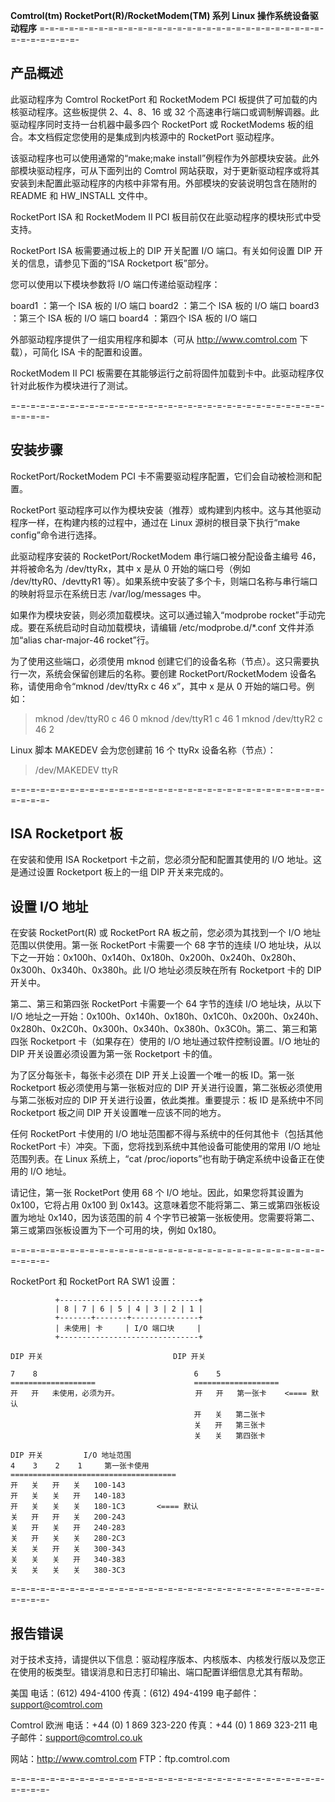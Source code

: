 **Comtrol(tm) RocketPort(R)/RocketModem(TM) 系列 Linux 操作系统设备驱动程序**
=-=-=-=-=-=-=-=-=-=-=-=-=-=-=-=-=-=-=-=-=-=-=-=-=-=-=-=-=-=-=-=-=-=-=-=-

**产品概述**
----------------

此驱动程序为 Comtrol RocketPort 和 RocketModem PCI 板提供了可加载的内核驱动程序。这些板提供 2、4、8、16 或 32 个高速串行端口或调制解调器。此驱动程序同时支持一台机器中最多四个 RocketPort 或 RocketModems 板的组合。本文档假定您使用的是集成到内核源中的 RocketPort 驱动程序。

该驱动程序也可以使用通常的“make;make install”例程作为外部模块安装。此外部模块驱动程序，可从下面列出的 Comtrol 网站获取，对于更新驱动程序或将其安装到未配置此驱动程序的内核中非常有用。外部模块的安装说明包含在随附的 README 和 HW_INSTALL 文件中。

RocketPort ISA 和 RocketModem II PCI 板目前仅在此驱动程序的模块形式中受支持。

RocketPort ISA 板需要通过板上的 DIP 开关配置 I/O 端口。有关如何设置 DIP 开关的信息，请参见下面的“ISA Rocketport 板”部分。

您可以使用以下模块参数将 I/O 端口传递给驱动程序：

board1 ：第一个 ISA 板的 I/O 端口
board2 ：第二个 ISA 板的 I/O 端口
board3 ：第三个 ISA 板的 I/O 端口
board4 ：第四个 ISA 板的 I/O 端口

外部驱动程序提供了一组实用程序和脚本（可从 http://www.comtrol.com 下载），可简化 ISA 卡的配置和设置。

RocketModem II PCI 板需要在其能够运行之前将固件加载到卡中。此驱动程序仅针对此板作为模块进行了测试。

=-=-=-=-=-=-=-=-=-=-=-=-=-=-=-=-=-=-=-=-=-=-=-=-=-=-=-=-=-=-=-=-=-=-=-=-

**安装步骤**
-----------------------

RocketPort/RocketModem PCI 卡不需要驱动程序配置，它们会自动被检测和配置。

RocketPort 驱动程序可以作为模块安装（推荐）或构建到内核中。这与其他驱动程序一样，在构建内核的过程中，通过在 Linux 源树的根目录下执行“make config”命令进行选择。

此驱动程序安装的 RocketPort/RocketModem 串行端口被分配设备主编号 46，并将被命名为 /dev/ttyRx，其中 x 是从 0 开始的端口号（例如 /dev/ttyR0、/devttyR1 等）。如果系统中安装了多个卡，则端口名称与串行端口的映射将显示在系统日志 /var/log/messages 中。

如果作为模块安装，则必须加载模块。这可以通过输入“modprobe rocket”手动完成。要在系统启动时自动加载模块，请编辑 /etc/modprobe.d/*.conf 文件并添加“alias char-major-46 rocket”行。

为了使用这些端口，必须使用 mknod 创建它们的设备名称（节点）。这只需要执行一次，系统会保留创建后的名称。要创建 RocketPort/RocketModem 设备名称，请使用命令“mknod /dev/ttyRx c 46 x”，其中 x 是从 0 开始的端口号。例如：

>mknod /dev/ttyR0 c 46 0
>mknod /dev/ttyR1 c 46 1
>mknod /dev/ttyR2 c 46 2  

Linux 脚本 MAKEDEV 会为您创建前 16 个 ttyRx 设备名称（节点）：

>/dev/MAKEDEV ttyR

=-=-=-=-=-=-=-=-=-=-=-=-=-=-=-=-=-=-=-=-=-=-=-=-=-=-=-=-=-=-=-=-=-=-=-=-

**ISA Rocketport 板**
---------------------

在安装和使用 ISA Rocketport 卡之前，您必须分配和配置其使用的 I/O 地址。这是通过设置 Rocketport 板上的一组 DIP 开关来完成的。

**设置 I/O 地址**
-----------------------

在安装 RocketPort(R) 或 RocketPort RA 板之前，您必须为其找到一个 I/O 地址范围以供使用。第一张 RocketPort 卡需要一个 68 字节的连续 I/O 地址块，从以下之一开始：0x100h、0x140h、0x180h、0x200h、0x240h、0x280h、0x300h、0x340h、0x380h。此 I/O 地址必须反映在所有 Rocketport 卡的 DIP 开关中。

第二、第三和第四张 RocketPort 卡需要一个 64 字节的连续 I/O 地址块，从以下 I/O 地址之一开始：0x100h、0x140h、0x180h、0x1C0h、0x200h、0x240h、0x280h、0x2C0h、0x300h、0x340h、0x380h、0x3C0h。第二、第三和第四张 Rocketport 卡（如果存在）使用的 I/O 地址通过软件控制设置。I/O 地址的 DIP 开关设置必须设置为第一张 Rocketport 卡的值。

为了区分每张卡，每张卡必须在 DIP 开关上设置一个唯一的板 ID。第一张 Rocketport 板必须使用与第一张板对应的 DIP 开关进行设置，第二张板必须使用与第二张板对应的 DIP 开关进行设置，依此类推。重要提示：板 ID 是系统中不同 Rocketport 板之间 DIP 开关设置唯一应该不同的地方。

任何 RocketPort 卡使用的 I/O 地址范围都不得与系统中的任何其他卡（包括其他 RocketPort 卡）冲突。下面，您将找到系统中其他设备可能使用的常用 I/O 地址范围列表。在 Linux 系统上，“cat /proc/ioports”也有助于确定系统中设备正在使用的 I/O 地址。

请记住，第一张 RocketPort 使用 68 个 I/O 地址。因此，如果您将其设置为 0x100，它将占用 0x100 到 0x143。这意味着您不能将第二、第三或第四张板设置为地址 0x140，因为该范围的前 4 个字节已被第一张板使用。您需要将第二、第三或第四张板设置为下一个可用的块，例如 0x180。

=-=-=-=-=-=-=-=-=-=-=-=-=-=-=-=-=-=-=-=-=-=-=-=-=-=-=-=-=-=-=-=-=-=-=-=-

RocketPort 和 RocketPort RA SW1 设置：
```
          +-------------------------------+
          | 8 | 7 | 6 | 5 | 4 | 3 | 2 | 1 |
          +-------+-------+---------------+
          | 未使用| 卡     | I/O 端口块     |
          +-------------------------------+

DIP 开关                             DIP 开关

7    8                                   6    5
===================                      ===================
开   开   未使用，必须为开。                 开   开   第一张卡    <==== 默认
                                         开   关   第二张卡
                                         关   开   第三张卡
                                         关   关   第四张卡

DIP 开关         I/O 地址范围
4    3    2    1     第一张卡使用
=====================================
开   关   开   关   100-143
开   关   关   开   140-183
开   关   关   关   180-1C3       <==== 默认
关   开   开   关   200-243
关   开   关   开   240-283
关   开   关   关   280-2C3
关   关   开   关   300-343
关   关   关   开   340-383
关   关   关   关   380-3C3
```
=-=-=-=-=-=-=-=-=-=-=-=-=-=-=-=-=-=-=-=-=-=-=-=-=-=-=-=-=-=-=-=-=-=-=-=-

**报告错误**
--------------

对于技术支持，请提供以下信息：驱动程序版本、内核版本、内核发行版以及您正在使用的板类型。错误消息和日志打印输出、端口配置详细信息尤其有帮助。

美国
    电话：(612) 494-4100
      传真：(612) 494-4199
    电子邮件：support@comtrol.com

Comtrol 欧洲
    电话：+44 (0) 1 869 323-220
      传真：+44 (0) 1 869 323-211
    电子邮件：support@comtrol.co.uk

网站：http://www.comtrol.com
FTP：ftp.comtrol.com

=-=-=-=-=-=-=-=-=-=-=-=-=-=-=-=-=-=-=-=-=-=-=-=-=-=-=-=-=-=-=-=-=-=-=-=-